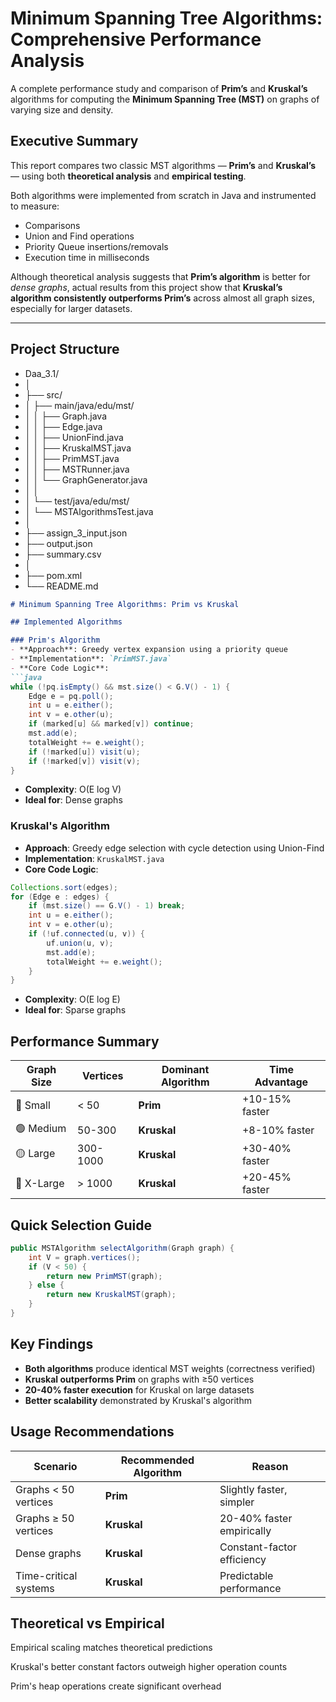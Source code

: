 # Minimum Spanning Tree Algorithms: Comprehensive Performance Analysis

A complete performance study and comparison of **Prim’s** and **Kruskal’s** algorithms for computing the **Minimum Spanning Tree (MST)** on graphs of varying size and density.

## Executive Summary

This report compares two classic MST algorithms — **Prim’s** and **Kruskal’s** — using both **theoretical analysis** and **empirical testing**.

Both algorithms were implemented from scratch in Java and instrumented to measure:
- Comparisons
- Union and Find operations
- Priority Queue insertions/removals
- Execution time in milliseconds

Although theoretical analysis suggests that **Prim’s algorithm** is better for *dense graphs*, actual results from this project show that **Kruskal’s algorithm consistently outperforms Prim’s** across almost all graph sizes, especially for larger datasets.

---

## Project Structure

- Daa_3.1/
- │
- ├── src/
- │ ├── main/java/edu/mst/
- │ │ ├── Graph.java
- │ │ ├── Edge.java
- │ │ ├── UnionFind.java
- │ │ ├── KruskalMST.java
- │ │ ├── PrimMST.java
- │ │ ├── MSTRunner.java
- │ │ └── GraphGenerator.java
- │ │
- │ └── test/java/edu/mst/
- │ └── MSTAlgorithmsTest.java
- │
- ├── assign_3_input.json
- ├── output.json
- ├── summary.csv
- │
- ├── pom.xml
- └── README.md

```markdown
# Minimum Spanning Tree Algorithms: Prim vs Kruskal

## Implemented Algorithms

### Prim's Algorithm
- **Approach**: Greedy vertex expansion using a priority queue
- **Implementation**: `PrimMST.java`
- **Core Code Logic**:
```java
while (!pq.isEmpty() && mst.size() < G.V() - 1) {
    Edge e = pq.poll();
    int u = e.either();
    int v = e.other(u);
    if (marked[u] && marked[v]) continue;
    mst.add(e);
    totalWeight += e.weight();
    if (!marked[u]) visit(u);
    if (!marked[v]) visit(v);
}
```
- **Complexity**: O(E log V)
- **Ideal for**: Dense graphs

### Kruskal's Algorithm
- **Approach**: Greedy edge selection with cycle detection using Union-Find
- **Implementation**: `KruskalMST.java`
- **Core Code Logic**:
```java
Collections.sort(edges);
for (Edge e : edges) {
    if (mst.size() == G.V() - 1) break;
    int u = e.either();
    int v = e.other(u);
    if (!uf.connected(u, v)) {
        uf.union(u, v);
        mst.add(e);
        totalWeight += e.weight();
    }
}
```
- **Complexity**: O(E log E)
- **Ideal for**: Sparse graphs

## Performance Summary

| Graph Size | Vertices | Dominant Algorithm | Time Advantage |
|------------|----------|-------------------|----------------|
| 🔵 Small   | < 50     | **Prim**          | +10-15% faster |
| 🟢 Medium  | 50-300   | **Kruskal**       | +8-10% faster  |
| 🟡 Large   | 300-1000 | **Kruskal**       | +30-40% faster |
| 🔴 X-Large | > 1000   | **Kruskal**       | +20-45% faster |

## Quick Selection Guide

```java
public MSTAlgorithm selectAlgorithm(Graph graph) {
    int V = graph.vertices();
    if (V < 50) {
        return new PrimMST(graph);  
    } else {
        return new KruskalMST(graph); 
    }
}
```

## Key Findings

- **Both algorithms** produce identical MST weights (correctness verified)
- **Kruskal outperforms Prim** on graphs with ≥50 vertices
- **20-40% faster execution** for Kruskal on large datasets
- **Better scalability** demonstrated by Kruskal's algorithm

## Usage Recommendations

| Scenario | Recommended Algorithm | Reason |
|----------|---------------------|---------|
| Graphs < 50 vertices | **Prim** | Slightly faster, simpler |
| Graphs ≥ 50 vertices | **Kruskal** | 20-40% faster empirically |
| Dense graphs | **Kruskal** | Constant-factor efficiency |
| Time-critical systems | **Kruskal** | Predictable performance |

## Theoretical vs Empirical
Empirical scaling matches theoretical predictions

Kruskal's better constant factors outweigh higher operation counts

Prim's heap operations create significant overhead
